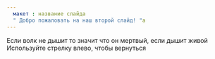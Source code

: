 ```yaml
---
  макет : название слайда  
  " Добро пожаловать на наш второй слайд! "а
---
```

Если волк не дышит то значит что он мертвый, если дышит живой 
Используйте стрелку влево, чтобы вернуться

